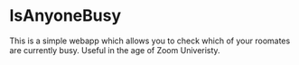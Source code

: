 # IsAnyoneBusy

This is a simple webapp which allows you to check which of your roomates are currently busy.  Useful in the age of Zoom Univeristy.
